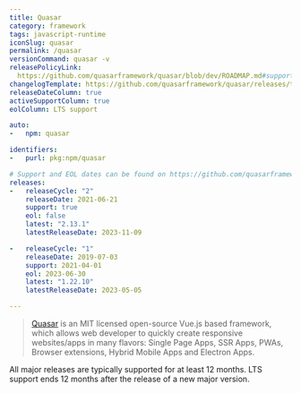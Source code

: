 ```yaml
---
title: Quasar
category: framework
tags: javascript-runtime
iconSlug: quasar
permalink: /quasar
versionCommand: quasar -v
releasePolicyLink: 
  https://github.com/quasarframework/quasar/blob/dev/ROADMAP.md#support-policy-and-schedule
changelogTemplate: https://github.com/quasarframework/quasar/releases/tag/quasar-v__LATEST__
releaseDateColumn: true
activeSupportColumn: true
eolColumn: LTS support

auto:
-   npm: quasar

identifiers:
-   purl: pkg:npm/quasar

# Support and EOL dates can be found on https://github.com/quasarframework/quasar/blob/dev/ROADMAP.md#support-policy-and-schedule.
releases:
-   releaseCycle: "2"
    releaseDate: 2021-06-21
    support: true
    eol: false
    latest: "2.13.1"
    latestReleaseDate: 2023-11-09

-   releaseCycle: "1"
    releaseDate: 2019-07-03
    support: 2021-04-01
    eol: 2023-06-30
    latest: "1.22.10"
    latestReleaseDate: 2023-05-05

---
```


> [Quasar](https://quasar.dev/) is an MIT licensed open-source Vue.js based framework, which allows
> web developer to quickly create responsive websites/apps in many flavors: Single Page Apps, SSR
> Apps, PWAs, Browser extensions, Hybrid Mobile Apps and Electron Apps.

All major releases are typically supported for at least 12 months. LTS support ends 12 months after
the release of a new major version.

